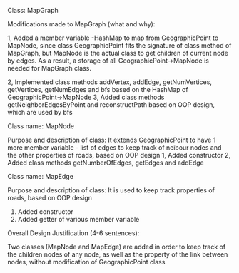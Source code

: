 Class: MapGraph

Modifications made to MapGraph (what and why):

1, Added a member variable -HashMap to map from GeographicPoint to MapNode, since class GeographicPoint fits the signature of class method of MapGraph, but MapNode is the actual class to get children of current node by edges. 
As a result, a storage of all GeographicPoint->MapNode is needed for MapGraph class.

2, Implemented class methods addVertex, addEdge, getNumVertices, getVertices, getNumEdges and bfs based on the HashMap of GeographicPoint->MapNode 
3, Added class methods getNeighborEdgesByPoint and reconstructPath based on OOP design, which are used by bfs

Class name: MapNode

Purpose and description of class: It extends GeographicPoint to have 1 more member variable - list of edges to keep track of neibour nodes and the other properties of roads, based on OOP design
1, Added constructor 
2, Added class methods getNumberOfEdges, getEdges and addEdge


Class name: MapEdge

Purpose and description of class: It is used to keep track properties of roads, based on OOP design

1. Added constructor
2. Added getter of various member variable


Overall Design Justification (4-6 sentences):

Two classes (MapNode and MapEdge) are added in order to keep track of the children nodes of any node, as well as the property of the link between nodes, without modification of GeographicPoint class